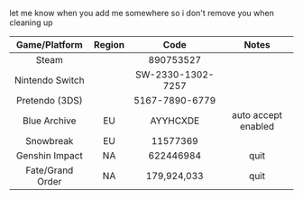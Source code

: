 let me know when you add me somewhere so i don't remove you when cleaning up

| Game/Platform | Region | Code | Notes |
| :-: | :-: | :-: | :-: |
| Steam | | 890753527 | |
| Nintendo Switch | | SW-2330-1302-7257 | |
| Pretendo (3DS) | | 5167-7890-6779 | |
| Blue Archive | EU | AYYHCXDE | auto accept enabled |
| Snowbreak | EU | 11577369 | |
| Genshin Impact | NA | 622446984 | quit |
| Fate/Grand Order | NA | 179,924,033 | quit |
